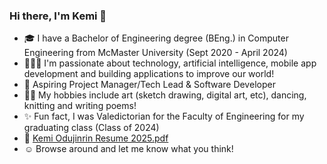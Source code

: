 ### Hi there, I'm Kemi 👋
- 🎓 I have a Bachelor of Engineering degree (BEng.) in Computer Engineering from McMaster University (Sept 2020 - April 2024)
- 👩🏾‍💻 I'm passionate about technology, artificial intelligence, mobile app development and building applications to improve our world!
- 🎯 Aspiring Project Manager/Tech Lead & Software Developer
- 💃🏾 My hobbies include art (sketch drawing, digital art, etc), dancing, knitting and writing poems!
- ✨ Fun fact, I was Valedictorian for the Faculty of Engineering for my graduating class (Class of 2024)
- 📄 [Kemi Odujinrin Resume 2025.pdf](https://github.com/user-attachments/files/20698078/Kemi.Odujinrin.Resume.2025.pdf)
- ☺️ Browse around and let me know what you think!
  
<!--
**Olukemi/Olukemi** is a ✨ _special_ ✨ repository because its `README.md` (this file) appears on your GitHub profile.

Here are some ideas to get you started:

- 🔭 I’m currently working on ...
- 🌱 I’m currently learning ...
- 👯 I’m looking to collaborate on ...
- 🤔 I’m looking for help with ...
- 💬 Ask me about ...
- 📫 How to reach me: ...
- 😄 Pronouns: ...
- ⚡ Fun fact: ...
-->
